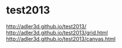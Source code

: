 # test2013

http://adler3d.github.io/test2013/  
http://adler3d.github.io/test2013/grid.html  
http://adler3d.github.io/test2013/canvas.html  
